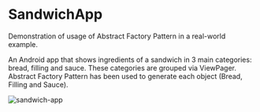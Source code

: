 # SandwichApp
Demonstration of usage of Abstract Factory Pattern in a real-world example.

An Android app that shows ingredients of a sandwich in 3 main categories: bread, filling and sauce. These categories are grouped via ViewPager. 
Abstract Factory Pattern has been used to generate each object (Bread, Filling and Sauce). 

![sandwich-app](https://user-images.githubusercontent.com/34041050/174828494-8360c9cf-069b-4856-85eb-16594196b09b.gif)


